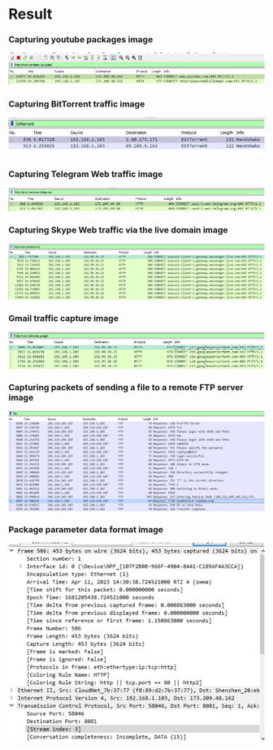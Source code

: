 # Result #

### Capturing youtube packages image ###
![](./result/1.png)

### Capturing BitTorrent traffic image ###
![](./result/2.png)

### Capturing Telegram Web traffic image ###
![](./result/3.png)

### Capturing Skype Web traffic via the live domain image ###
![](./result/4.png)

### Gmail traffic capture image ###
![](./result/5.png)

### Capturing packets of sending a file to a remote FTP server image ###
![](./result/6.png)

### Package parameter data format image ###
![](./result/7.png)
